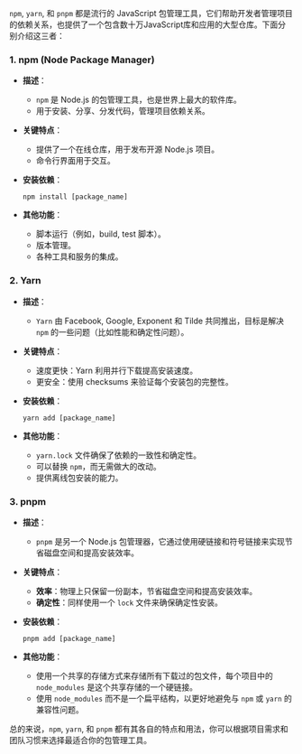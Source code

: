 `npm`, `yarn`, 和 `pnpm` 都是流行的 JavaScript 包管理工具，它们帮助开发者管理项目的依赖关系，也提供了一个包含数十万JavaScript库和应用的大型仓库。下面分别介绍这三者：

### 1. npm (Node Package Manager)

- **描述**：
  - `npm` 是 Node.js 的包管理工具，也是世界上最大的软件库。
  - 用于安装、分享、分发代码，管理项目依赖关系。
  
- **关键特点**：
  - 提供了一个在线仓库，用于发布开源 Node.js 项目。
  - 命令行界面用于交互。

- **安装依赖**：
  ```shell
  npm install [package_name]
  ```
  
- **其他功能**：
  - 脚本运行（例如，build, test 脚本）。
  - 版本管理。
  - 各种工具和服务的集成。

### 2. Yarn

- **描述**：
  - `Yarn` 由 Facebook, Google, Exponent 和 Tilde 共同推出，目标是解决 `npm` 的一些问题（比如性能和确定性问题）。

- **关键特点**：
  - 速度更快：Yarn 利用并行下载提高安装速度。
  - 更安全：使用 checksums 来验证每个安装包的完整性。
  
- **安装依赖**：
  ```shell
  yarn add [package_name]
  ```
  
- **其他功能**：
  - `yarn.lock` 文件确保了依赖的一致性和确定性。
  - 可以替换 `npm`，而无需做大的改动。
  - 提供离线包安装的能力。

### 3. pnpm

- **描述**：
  - `pnpm` 是另一个 Node.js 包管理器，它通过使用硬链接和符号链接来实现节省磁盘空间和提高安装效率。
  
- **关键特点**：
  - **效率**：物理上只保留一份副本，节省磁盘空间和提高安装效率。
  - **确定性**：同样使用一个 `lock` 文件来确保确定性安装。
  
- **安装依赖**：
  ```shell
  pnpm add [package_name]
  ```
  
- **其他功能**：
  - 使用一个共享的存储方式来存储所有下载过的包文件，每个项目中的 `node_modules` 是这个共享存储的一个硬链接。
  - 使用 `node_modules` 而不是一个扁平结构，以更好地避免与 `npm` 或 `yarn` 的兼容性问题。

总的来说，`npm`, `yarn`, 和 `pnpm` 都有其各自的特点和用法，你可以根据项目需求和团队习惯来选择最适合你的包管理工具。